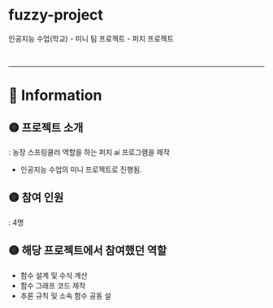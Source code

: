 # fuzzy-project
인공지능 수업(학교) -  미니 팀 프로젝트 - 퍼지 프로젝트

<br>
<hr>

# 🔴 Information
## 🟡 프로젝트 소개
: 농장 스프링쿨러 역할을 하는 퍼지 ai 프로그램을 제작
* 인공지능 수업의 미니 프로젝트로 진행됨.

## 🟡 참여 인원
: 4명 

## 🟡 해당 프로젝트에서 참여했던 역할
* 함수 설계 및 수식 계산
* 함수 그래프 코드 제작
* 추론 규칙 및 소속 함수 공동 설
